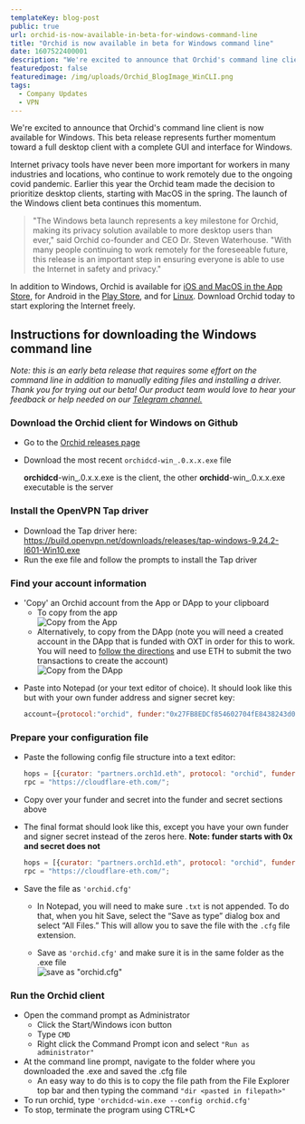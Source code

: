 ```yaml
---
templateKey: blog-post
public: true
url: orchid-is-now-available-in-beta-for-windows-command-line
title: "Orchid is now available in beta for Windows command line"
date: 1607522400001
description: "We're excited to announce that Orchid's command line client is now available for Windows. This beta release represents further momentum toward a full desktop client with a complete GUI and interface for Windows."
featuredpost: false
featuredimage: /img/uploads/Orchid_BlogImage_WinCLI.png
tags:
  - Company Updates
  - VPN
---
```

We're excited to announce that Orchid's command line client is now available for Windows. This beta release represents further momentum toward a full desktop client with a complete GUI and interface for Windows.

Internet privacy tools have never been more important for workers in many industries and locations, who continue to work remotely due to the ongoing covid pandemic. Earlier this year the Orchid team made the decision to prioritize desktop clients, starting with MacOS in the spring. The launch of the Windows client beta continues this momentum.

> "The Windows beta launch represents a key milestone for Orchid, making its privacy solution available to more desktop users than ever," said Orchid co-founder and CEO Dr. Steven Waterhouse. "With many people continuing to work remotely for the foreseeable future, this release is an important step in ensuring everyone is able to use the Internet in safety and privacy."

In addition to Windows, Orchid is available for [iOS and MacOS in the App Store](https://apps.apple.com/us/app/orchid-secure-networking/id1474884867), for Android in the  [Play Store](https://play.google.com/store/apps/details?id=net.orchid.Orchid&hl=en_US), and for [Linux](https://github.com/OrchidTechnologies/orchid/releases). Download Orchid today to start exploring the Internet freely.

## Instructions for downloading the Windows command line

*Note: this is an early beta release that requires some effort on the command line in addition to manually editing files and installing a driver. Thank you for trying out our beta! Our product team would love to hear your feedback or help needed on our [Telegram channel.](https://www.t.me/OrchidOfficial)*

### Download the Orchid client for Windows on Github

- Go to the [Orchid releases page](https://github.com/OrchidTechnologies/orchid/releases)
- Download the most recent `orchidcd-win_.0.x.x.exe` file

    **orchidcd**-win_.0.x.x.exe is the client, the other **orchidd**-win_.0.x.x.exe executable is the server

### Install the OpenVPN Tap driver

- Download the Tap driver here: <https://build.openvpn.net/downloads/releases/tap-windows-9.24.2-I601-Win10.exe>
- Run the exe file and follow the prompts to install the Tap driver

### Find your account information

- 'Copy' an Orchid account from the App or DApp to your clipboard
    - To copy from the app\
    ![Copy from the App](/img/uploads/windows-cli-1.png)
    - Alternatively, to copy from the DApp (note you will need a created account in the DApp that is funded with OXT in order for this to work. You will need to [follow the directions](https://www.orchid.com/join) and use ETH to submit the two transactions to create the account)\
    ![Copy from the DApp](/img/uploads/windows-cli-2.png)
<style>img[alt="Copy from the App"] {max-width: 300px}</style>

- Paste into Notepad (or your text editor of choice). It should look like this but with your own funder address and signer secret key:
    ```js
    account={protocol:"orchid", funder:"0x27FB8EDCf854602704fE8438243d0959219DB126", secret:"801850750644b7781b04bde917cf4aa095211c59ed86c12b5288844917b26ff3"}
    ```

### Prepare your configuration file

- Paste the following config file structure into a text editor:
    ```js
    hops = [{curator: "partners.orch1d.eth", protocol: "orchid", funder: "<your_funder>", secret: "<your_secret>"}];
    rpc = "https://cloudflare-eth.com/";
    ```

- Copy over your funder and secret into the funder and secret sections above

- The final format should look like this, except you have your own funder and signer secret instead of the zeros here. **Note: funder starts with 0x and secret does not**
    ```js
    hops = [{curator: "partners.orch1d.eth", protocol: "orchid", funder: "0x000000000000000000000000000000000000000", secret: "00000000000000000000000000000000000000000000000000000000000000000"}];
    rpc = "https://cloudflare-eth.com/";
    ```

- Save the file as `'orchid.cfg'`

    - In Notepad, you will need to make sure `.txt` is not appended. To do that, when you hit Save, select the “Save as type” dialog box and select “All Files.” This will allow you to save the file with the `.cfg` file extension.

    - Save as `'orchid.cfg'` and make sure it is in the same folder as the .exe file\
    ![save as "orchid.cfg"](/img/uploads/windows-cli-3.png)

### Run the Orchid client

- Open the command prompt as Administrator
    - Click the Start/Windows icon button
    - Type `CMD`
    - Right click the Command Prompt icon and select `"Run as administrator"`
- At the command line prompt, navigate to the folder where you downloaded the .exe and saved the .cfg file
    - An easy way to do this is to copy the file path from the File Explorer top bar and then typing the command `"dir <pasted in filepath>"`
- To run orchid, type `'orchidcd-win.exe --config orchid.cfg'`
- To stop, terminate the program using CTRL+C
